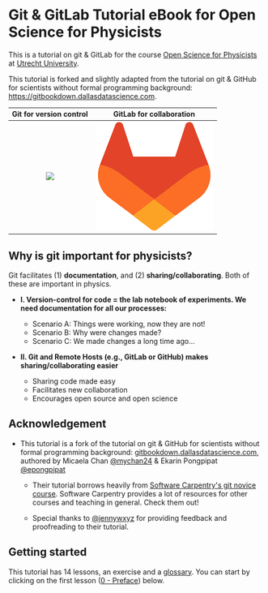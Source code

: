 # Git & GitLab Tutorial eBook for Open Science for Physicists


This is a tutorial on git & GitLab for the course [Open Science for Physicists](https://osiris-student.uu.nl/onderwijscatalogus/extern/cursus?cursuscode=NS-PH500M&taal=en&collegejaar=huidig) at [Utrecht University](https://www.uu.nl/en/organisation/department-of-physics/education/masters-programmes).

This tutorial is forked and slightly adapted from the tutorial on git & GitHub for scientists without formal programming background: https://gitbookdown.dallasdatascience.com.


Git for version control      |  GitLab for collaboration
:-------------------------:|:-------------------------:
![](img/Git-Logo-2Color.png)  |  ![](img/GitLab_Logo.png)


## Why is git important for physicists?

Git facilitates (1) **documentation**, and (2) **sharing/collaborating**. Both of these are important in physics.

* **I. Version-control for code = the lab notebook of experiments. We need documentation for all our processes:**
  + Scenario A: Things were working, now they are not!
  + Scenario B: Why were changes made?
  + Scenario C: We made changes a long time ago…

* **II. Git and Remote Hosts (e.g., GitLab or GitHub) makes sharing/collaborating easier**
  + Sharing code made easy
  + Facilitates new collaboration
  + Encourages open source and open science


## Acknowledgement

* This tutorial is a fork of the tutorial on git & GitHub for scientists without formal programming background: [gitbookdown.dallasdatascience.com](https://gitbookdown.dallasdatascience.com), authored by Micaela Chan [@mychan24](https://github.com/mychan24) & Ekarin Pongpipat [@epongpipat](https://github.com/epongpipat)

  * Their tutorial borrows heavily from [Software Carpentry's git novice course](https://swcarpentry.github.io/git-novice/). Software Carpentry provides a lot of resources for other courses and teaching in general. Check them out!

  * Special thanks to [@jennywxyz](https://github.com/jennywxyz) for providing feedback and proofreading to their tutorial.


## Getting started

This tutorial has 14 lessons, an exercise and a [glossary](Appendix.md). You can start by clicking on the first lesson ([0 - Preface](00-index.md)) below.
